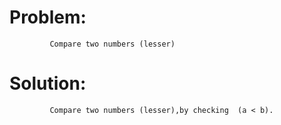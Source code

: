 # Problem:
             Compare two numbers (lesser)

# Solution:
             Compare two numbers (lesser),by checking  (a < b).
